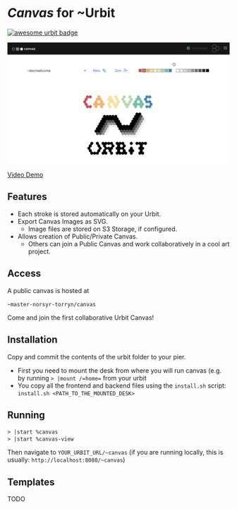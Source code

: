 # *Canvas* for \~Urbit

[![awesome urbit badge](https://img.shields.io/badge/~-awesome%20urbit-lightgrey)](https://github.com/urbit/awesome-urbit)

[![Header](/images/canvas.png)](https://www.youtube.com/watch?v=S6DySv730Hw)

[Video Demo](https://yosoyubik.fra1.digitaloceanspaces.com/norsyr-torryn/2021.7.06..15.37.33-Jul-06-2021%2017-36-28.mp4)

## Features

- Each stroke is stored automatically on your Urbit.
- Export Canvas Images as SVG.
  - Image files are stored on S3 Storage, if configured.
- Allows creation of Public/Private Canvas.
  - Others can join a Public Canvas and work collaboratively in a cool art project.

## Access

A public canvas is hosted at

```hoon
~master-norsyr-torryn/canvas
```

Come and join the first collaborative Urbit Canvas!

## Installation

Copy and commit the contents of the urbit folder to your pier.

- First you need to mount the desk from where you will run canvas (e.g. by running `> |mount /=home=` from your urbit
- You copy all the frontend and backend files using the `install.sh` script: `install.sh <PATH_TO_THE_MOUNTED_DESK>`

## Running

```dojo
> |start %canvas
> |start %canvas-view
```

Then navigate to `YOUR_URBIT_URL/~canvas` (if you are running locally, this is usually: `http://localhost:8080/~canvas`)

## Templates

TODO

